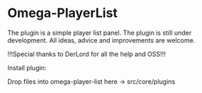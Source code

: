 # Omega-PlayerList

The plugin is a simple player list panel. The plugin is still under development. All ideas, advice and improvements are welcome.

!!!Special thanks to DerLord for all the help and OSS!!!

Install plugin:

Drop files into omega-player-list  here -> src/core/plugins




